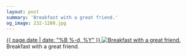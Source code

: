 ```yaml
---
layout: post
summary: 'Breakfast with a great friend.'
og_image: 232-1280.jpg
---
```


<p>
 <time>
  <a href="/232">
   {{ page.date | date: "%B %-d, %Y" }}
  </a>
 </time>
 <a href="/232">
  <img alt="Breakfast with a great friend." sizes="(min-width: 700px) 50vw, calc(100vw - 2rem)" src="{{ site.assets_url }}/232-640.jpg" srcset="{{ site.assets_url }}/232-1280.jpg 1280w, {{ site.assets_url }}/232-960.jpg 960w, {{ site.assets_url }}/232-640.jpg 640w, {{ site.assets_url }}/232-320.jpg 320w"/>
 </a>
 <span>
  Breakfast with a great friend.
 </span>
</p>
